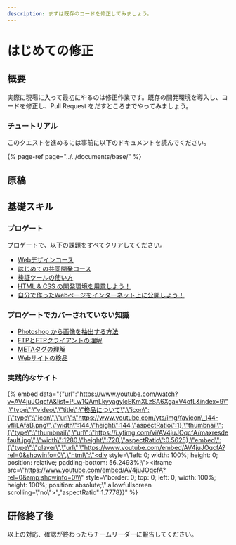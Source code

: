 ```yaml
---
description: まずは既存のコードを修正してみましょう。
---
```


# はじめての修正

## 概要

実際に現場に入って最初にやるのは修正作業です。既存の開発環境を導入し、コードを修正し、Pull Request をだすところまでやってみましょう。

### チュートリアル

このクエストを進めるには事前に以下のドキュメントを読んでください。

{% page-ref page="../../documents/base/" %}

## 原稿



## 基礎スキル

### プロゲート

プロゲートで、以下の課題をすべてクリアしてください。

* [Webデザインコース](https://prog-8.com/courses/front_end)
* [はじめての共同開発コース](https://prog-8.com/courses/group_work)
* [検証ツールの使い方](https://prog-8.com/docs/html-dev)
* [HTML & CSS の開発環境を用意しよう！](https://prog-8.com/docs/html-env)
* [自分で作ったWebページをインターネット上に公開しよう！](https://prog-8.com/docs/github-pages)

### プロゲートでカバーされていない知識

* [Photoshop から画像を抽出する方法](https://blogs.adobe.com/creativestation/web-design-photoshop-cc-basics-export-images)
* [FTPとFTPクライアントの理解](https://saruwakakun.com/html-css/wordpress/filezilla)
* [METAタグの理解](https://saruwakakun.com/html-css/basic/meta-tag)
* [Webサイトの検品](../../documents/base/validate.md)

### 実践的なサイト

{% embed data="{\"url\":\"https://www.youtube.com/watch?v=AV4juJOqcfA&list=PLw1QAmLkyyagylcEKmXLzSA6XgaxV4ofL&index=9\",\"type\":\"video\",\"title\":\"検品について\",\"icon\":{\"type\":\"icon\",\"url\":\"https://www.youtube.com/yts/img/favicon\_144-vfliLAfaB.png\",\"width\":144,\"height\":144,\"aspectRatio\":1},\"thumbnail\":{\"type\":\"thumbnail\",\"url\":\"https://i.ytimg.com/vi/AV4juJOqcfA/maxresdefault.jpg\",\"width\":1280,\"height\":720,\"aspectRatio\":0.5625},\"embed\":{\"type\":\"player\",\"url\":\"https://www.youtube.com/embed/AV4juJOqcfA?rel=0&showinfo=0\",\"html\":\"<div style=\\\"left: 0; width: 100%; height: 0; position: relative; padding-bottom: 56.2493%;\\\"><iframe src=\\\"https://www.youtube.com/embed/AV4juJOqcfA?rel=0&amp;showinfo=0\\\" style=\\\"border: 0; top: 0; left: 0; width: 100%; height: 100%; position: absolute;\\\" allowfullscreen scrolling=\\\"no\\\"></iframe></div>\",\"aspectRatio\":1.7778}}" %}

## 

## 研修終了後

以上の対応、確認が終わったらチームリーダーに報告してください。

